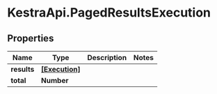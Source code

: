 # KestraApi.PagedResultsExecution

## Properties

Name | Type | Description | Notes
------------ | ------------- | ------------- | -------------
**results** | [**[Execution]**](Execution.md) |  | 
**total** | **Number** |  | 


